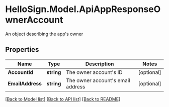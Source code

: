 # HelloSign.Model.ApiAppResponseOwnerAccount
An object describing the app's owner

## Properties

Name | Type | Description | Notes
------------ | ------------- | ------------- | -------------
**AccountId** | **string** |  The owner account&#39;s ID  | [optional] 
**EmailAddress** | **string** |  The owner account&#39;s email address  | [optional] 

[[Back to Model list]](../README.md#documentation-for-models) [[Back to API list]](../README.md#documentation-for-api-endpoints) [[Back to README]](../README.md)

